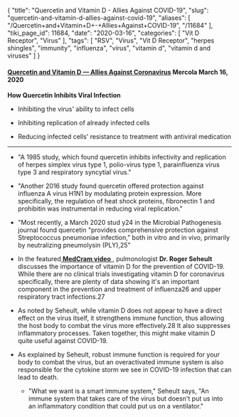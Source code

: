 {
    "title": "Quercetin and Vitamin D - Allies Against COVID-19",
    "slug": "quercetin-and-vitamin-d-allies-against-covid-19",
    "aliases": [
        "/Quercetin+and+Vitamin+D+-+Allies+Against+COVID-19",
        "/11684"
    ],
    "tiki_page_id": 11684,
    "date": "2020-03-16",
    "categories": [
        "Vit D Receptor",
        "Virus"
    ],
    "tags": [
        "RSV",
        "Virus",
        "Vit D Receptor",
        "herpes shingles",
        "immunity",
        "influenza",
        "virus",
        "vitamin d",
        "vitamin d and viruses"
    ]
}


#### [Quercetin and Vitamin D — Allies Against Coronavirus](https://articles.mercola.com/sites/articles/archive/2020/03/16/quercetin-vitamin-d-coronavirus-prevention.aspx?cid_source=dnl&cid_medium=email&cid_content=art1HL&cid=20200316Z1&et_cid=DM482862&et_rid=830722049%20) Mercola March 16, 2020

 **How Quercetin Inhibits Viral Infection** 

* Inhibiting the virus' ability to infect cells

* Inhibiting replication of already infected cells

* Reducing infected cells' resistance to treatment with antiviral medication

- - - - - - - - 

* "A 1985 study, which found quercetin inhibits infectivity and replication of herpes simplex virus type 1, polio-virus type 1, parainfluenza virus type 3 and respiratory syncytial virus."

* "Another 2016 study found quercetin offered protection against influenza A virus H1N1 by modulating protein expression. More specifically, the regulation of heat shock proteins, fibronectin 1 and prohibitin was instrumental in reducing viral replication."

* "Most recently, a March 2020 stud y24 in the Microbial Pathogenesis journal found quercetin "provides comprehensive protection against Streptococcus pneumoniae infection," both in vitro and in vivo, primarily by neutralizing pneumolysin (PLY),25"

* In the featured[ **MedCram video** ](https://www.youtube.com/watch?time_continue=12&v=U7F1cnWup9M&feature=emb_logo), pulmonologist  **Dr. Roger Seheult**  discusses the importance of vitamin D for the prevention of COVID-19. While there are no clinical trials investigating vitamin D for coronavirus specifically, there are plenty of data showing it's an important component in the prevention and treatment of influenza26 and upper respiratory tract infections.27

* As noted by Seheult, while vitamin D does not appear to have a direct effect on the virus itself, it strengthens immune function, thus allowing the host body to combat the virus more effectively.28 It also suppresses inflammatory processes. Taken together, this might make vitamin D quite useful against COVID-19.

* As explained by Seheult, robust immune function is required for your body to combat the virus, but an overactivated immune system is also responsible for the cytokine storm we see in COVID-19 infection that can lead to death.

   * "What we want is a smart immune system," Seheult says, "An immune system that takes care of the virus but doesn't put us into an inflammatory condition that could put us on a ventilator."
